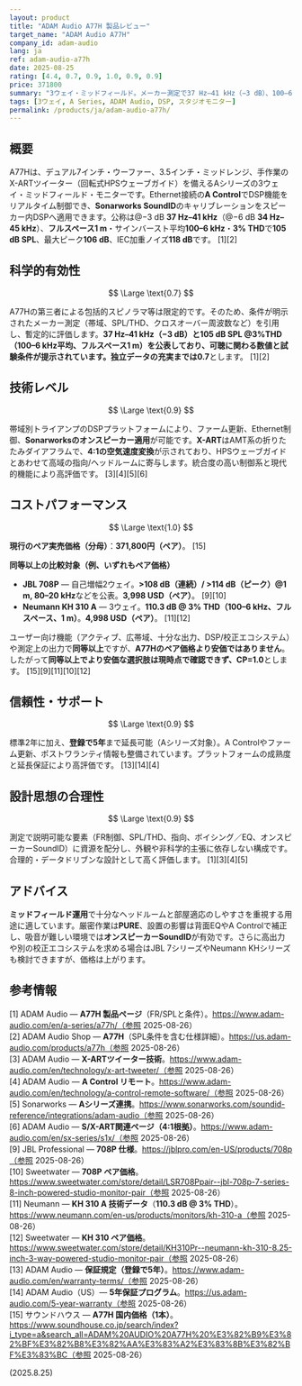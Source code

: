 ```yaml
---
layout: product
title: "ADAM Audio A77H 製品レビュー"
target_name: "ADAM Audio A77H"
company_id: adam-audio
lang: ja
ref: adam-audio-a77h
date: 2025-08-25
rating: [4.4, 0.7, 0.9, 1.0, 0.9, 0.9]
price: 371800
summary: "3ウェイ・ミッドフィールド。メーカー測定で37 Hz–41 kHz（−3 dB）、100–6 kHz平均3%THDで105 dB SPL。DSP（A Control）とSonarworks連携に対応。ペア価格で同等以上かつより安価な代替が見当たらないためCP=1.0です。"
tags: [3ウェイ, A Series, ADAM Audio, DSP, スタジオモニター]
permalink: /products/ja/adam-audio-a77h/
---
```

## 概要

A77Hは、デュアル7インチ・ウーファー、3.5インチ・ミッドレンジ、手作業のX-ARTツイーター（回転式HPSウェーブガイド）を備えるAシリーズの3ウェイ・ミッドフィールド・モニターです。Ethernet接続の**A Control**でDSP機能をリアルタイム制御でき、**Sonarworks SoundID**のキャリブレーションをスピーカー内DSPへ適用できます。公称は@−3 dB **37 Hz–41 kHz**（@−6 dB **34 Hz–45 kHz**）、**フルスペース1 m**・サインバースト平均**100–6 kHz**・**3% THD**で**105 dB SPL**、最大ピーク**106 dB**、IEC加重ノイズ**118 dB**です。 [1][2]

## 科学的有効性

$$ \Large \text{0.7} $$

A77Hの第三者による包括的スピノラマ等は限定的です。そのため、条件が明示されたメーカー測定（帯域、SPL/THD、クロスオーバー周波数など）を引用し、暫定的に評価します。**37 Hz–41 kHz（−3 dB）**と**105 dB SPL @3%THD（100–6 kHz平均、フルスペース1 m）**を公表しており、可聴に関わる数値と試験条件が提示されています。独立データの充実までは**0.7**とします。 [1][2]

## 技術レベル

$$ \Large \text{0.9} $$

帯域別トライアンプのDSPプラットフォームにより、ファーム更新、Ethernet制御、**Sonarworksのオンスピーカー適用**が可能です。**X-ART**はAMT系の折りたたみダイアフラムで、**4:1の空気速度変換**が示されており、HPSウェーブガイドとあわせて高域の指向/ヘッドルームに寄与します。統合度の高い制御系と現代的機能により高評価です。 [3][4][5][6]

## コストパフォーマンス

$$ \Large \text{1.0} $$

**現行のペア実売価格（分母）**：**371,800円（ペア）**。 [15]

**同等以上の比較対象（例、いずれもペア価格）**  
- **JBL 708P** — 自己増幅2ウェイ。**>108 dB（連続）/ >114 dB（ピーク）@1 m, 80–20 kHz**などを公表。**3,998 USD（ペア）**。 [9][10]  
- **Neumann KH 310 A** — 3ウェイ。**110.3 dB @ 3% THD（100–6 kHz、フルスペース、1 m）**。**4,998 USD（ペア）**。 [11][12]

ユーザー向け機能（アクティブ、広帯域、十分な出力、DSP/校正エコシステム）や測定上の出力で**同等以上**ですが、**A77Hのペア価格より安価ではありません**。したがって**同等以上でより安価な選択肢は現時点で確認できず、CP=1.0**とします。 [15][9][11][10][12]

## 信頼性・サポート

$$ \Large \text{0.9} $$

標準2年に加え、**登録で5年**まで延長可能（Aシリーズ対象）。A Controlやファーム更新、ポストワランティ情報も整備されています。プラットフォームの成熟度と延長保証により高評価です。 [13][14][4]

## 設計思想の合理性

$$ \Large \text{0.9} $$

測定で説明可能な要素（FR制御、SPL/THD、指向、ボイシング／EQ、オンスピーカーSoundID）に資源を配分し、外観や非科学的主張に依存しない構成です。合理的・データドリブンな設計として高く評価します。 [1][3][4][5]

## アドバイス

**ミッドフィールド運用**で十分なヘッドルームと部屋適応のしやすさを重視する用途に適しています。厳密作業は**PURE**、設置の影響は背面EQやA Controlで補正し、吸音が難しい環境では**オンスピーカーSoundID**が有効です。さらに高出力や別の校正エコシステムを求める場合はJBL 7シリーズやNeumann KHシリーズも検討できますが、価格は上がります。

## 参考情報

[1] ADAM Audio — **A77H 製品ページ**（FR/SPLと条件）。https://www.adam-audio.com/en/a-series/a77h/（参照 2025-08-26）  
[2] ADAM Audio Shop — **A77H**（SPL条件を含む仕様詳細）。https://us.adam-audio.com/products/a77h（参照 2025-08-26）  
[3] ADAM Audio — **X-ARTツイーター技術**。https://www.adam-audio.com/en/technology/x-art-tweeter/（参照 2025-08-26）  
[4] ADAM Audio — **A Control リモート**。https://www.adam-audio.com/en/technology/a-control-remote-software/（参照 2025-08-26）  
[5] Sonarworks — **Aシリーズ連携**。https://www.sonarworks.com/soundid-reference/integrations/adam-audio（参照 2025-08-26）  
[6] ADAM Audio — **S/X-ART関連ページ（4:1根拠）**。https://www.adam-audio.com/en/sx-series/s1x/（参照 2025-08-26）  
[9] JBL Professional — **708P 仕様**。https://jblpro.com/en-US/products/708p（参照 2025-08-26）  
[10] Sweetwater — **708P ペア価格**。https://www.sweetwater.com/store/detail/LSR708Ppair--jbl-708p-7-series-8-inch-powered-studio-monitor-pair（参照 2025-08-26）  
[11] Neumann — **KH 310 A 技術データ**（**110.3 dB @ 3% THD**）。https://www.neumann.com/en-us/products/monitors/kh-310-a（参照 2025-08-26）  
[12] Sweetwater — **KH 310 ペア価格**。https://www.sweetwater.com/store/detail/KH310Pr--neumann-kh-310-8.25-inch-3-way-powered-studio-monitor-pair（参照 2025-08-26）  
[13] ADAM Audio — **保証規定（登録で5年）**。https://www.adam-audio.com/en/warranty-terms/（参照 2025-08-26）  
[14] ADAM Audio（US）— **5年保証プログラム**。https://us.adam-audio.com/5-year-warranty（参照 2025-08-26）  
[15] サウンドハウス — **A77H 国内価格（1本）**。https://www.soundhouse.co.jp/search/index?i_type=a&search_all=ADAM%20AUDIO%20A77H%20%E3%82%B9%E3%82%BF%E3%82%B8%E3%82%AA%E3%83%A2%E3%83%8B%E3%82%BF%E3%83%BC（参照 2025-08-26）

(2025.8.25)

